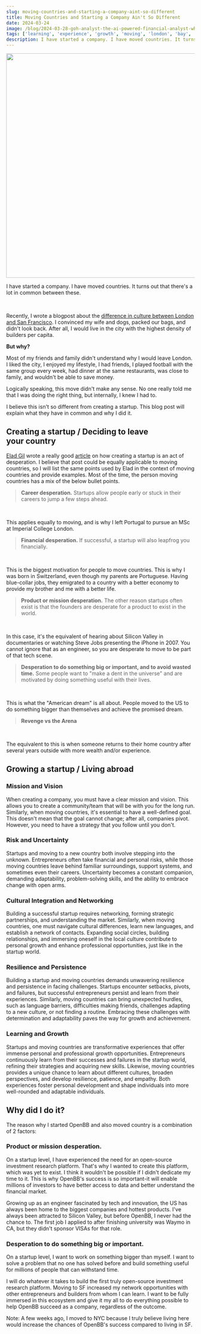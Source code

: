```yaml
---
slug: moving-countries-and-starting-a-company-aint-so-different
title: Moving Countries and Starting a Company Ain't So Different
date: 2024-03-24
image: /blog/2024-03-28-goh-analyst-the-ai-powered-financial-analyst-who-lives-on-slack.png
tags: ['learning', 'experience', 'growth', 'moving', 'london', 'bay', 'US', 'travel', 'startup', 'nyc']
description: I have started a company. I have moved countries. It turns out that there's a lot in common between these.
---
```


<p align="center">
    <img width="600" src="/blog/2024-03-28-goh-analyst-the-ai-powered-financial-analyst-who-lives-on-slack.png"/>
</p>

I have started a company. I have moved countries. It turns out that there's a lot in common between these.

<br />

<!-- truncate -->

<div style={{borderTop: '1px solid #0088CC', margin: '1.5em 0'}} />

Recently, I wrote a blogpost about the [difference in culture between London and San Francisco](/blog/moving-from-london-to-the-bay-area-and-what-changed). I convinced my wife and dogs, packed our bags, and didn't look back. After all, I would live in the city with the highest density of builders per capita.

**But why?**

Most of my friends and family didn't understand why I would leave London. I liked the city, I enjoyed my lifestyle, I had friends, I played football with the same group every week, had dinner at the same restaurants, was close to family, and wouldn't be able to save money.

Logically speaking, this move didn't make any sense. No one really told me that I was doing the right thing, but internally, I knew I had to.

I believe this isn't so different from creating a startup. This blog post will explain what they have in common and why I did it.

## Creating a startup / Deciding to leave your country

[Elad Gil](http://eladgil.com/) wrote a really good [article](https://blog.eladgil.com/p/startups-are-an-act-of-desperation) on how creating a startup is an act of desperation. I believe that post could be equally applicable to moving countries, so I will list the same points used by Elad in the context of moving countries and provide examples. Most of the time, the person moving countries has a mix of the below bullet points.

> **Career desperation.** Startups allow people early or stuck in their careers to jump a few steps ahead.

<br />

This applies equally to moving, and is why I left Portugal to pursue an MSc at Imperial College London.

> **Financial desperation.** If successful, a startup will also leapfrog you financially.

<br />

This is the biggest motivation for people to move countries. This is why I was born in Switzerland, even though my parents are Portuguese. Having blue-collar jobs, they emigrated to a country with a better economy to provide my brother and me with a better life.

> **Product or mission desperation.** The other reason startups often exist is that the founders are desperate for a product to exist in the world.

<br />

In this case, it's the equivalent of hearing about Silicon Valley in documentaries or watching Steve Jobs presenting the iPhone in 2007. You cannot ignore that as an engineer, so you are desperate to move to be part of that tech scene.

> **Desperation to do something big or important, and to avoid wasted time.** Some people want to "make a dent in the universe" and are motivated by doing something useful with their lives.

<br />

This is what the "American dream" is all about. People moved to the US to do something bigger than themselves and achieve the promised dream.

> **Revenge vs the Arena**

<br />

The equivalent to this is when someone returns to their home country after several years outside with more wealth and/or experience.

## Growing a startup / Living abroad

### Mission and Vision

When creating a company, you must have a clear mission and vision. This allows you to create a community/team that will be with you for the long run. Similarly, when moving countries, it's essential to have a well-defined goal. This doesn't mean that the goal cannot change; after all, companies pivot. However, you need to have a strategy that you follow until you don't.

### Risk and Uncertainty

Startups and moving to a new country both involve stepping into the unknown. Entrepreneurs often take financial and personal risks, while those moving countries leave behind familiar surroundings, support systems, and sometimes even their careers. Uncertainty becomes a constant companion, demanding adaptability, problem-solving skills, and the ability to embrace change with open arms.

### Cultural Integration and Networking

Building a successful startup requires networking, forming strategic partnerships, and understanding the market. Similarly, when moving countries, one must navigate cultural differences, learn new languages, and establish a network of contacts. Expanding social circles, building relationships, and immersing oneself in the local culture contribute to personal growth and enhance professional opportunities, just like in the startup world.

### Resilience and Persistence

Building a startup and moving countries demands unwavering resilience and persistence in facing challenges. Startups encounter setbacks, pivots, and failures, but successful entrepreneurs persist and learn from their experiences. Similarly, moving countries can bring unexpected hurdles, such as language barriers, difficulties making friends, challenges adapting to a new culture, or not finding a routine. Embracing these challenges with determination and adaptability paves the way for growth and achievement.

### Learning and Growth

Startups and moving countries are transformative experiences that offer immense personal and professional growth opportunities. Entrepreneurs continuously learn from their successes and failures in the startup world, refining their strategies and acquiring new skills. Likewise, moving countries provides a unique chance to learn about different cultures, broaden perspectives, and develop resilience, patience, and empathy. Both experiences foster personal development and shape individuals into more well-rounded and adaptable individuals.

## Why did I do it?

The reason why I started OpenBB and also moved country is a combination of 2 factors:

### Product or mission desperation.

On a startup level, I have experienced the need for an open-source investment research platform. That's why I wanted to create this platform, which was yet to exist. I think it wouldn't be possible if I didn't dedicate my time to it. This is why OpenBB's success is so important-it will enable millions of investors to have better access to data and better understand the financial market.

Growing up as an engineer fascinated by tech and innovation, the US has always been home to the biggest companies and hottest products. I've always been attracted to Silicon Valley, but before OpenBB, I never had the chance to. The first job I applied to after finishing university was Waymo in CA, but they didn't sponsor VISAs for that role.

### Desperation to do something big or important. 

On a startup level, I want to work on something bigger than myself. I want to solve a problem that no one has solved before and build something useful for millions of people that can withstand time.

I will do whatever it takes to build the first truly open-source investment research platform. Moving to SF increased my network opportunities with other entrepreneurs and builders from whom I can learn. I want to be fully immersed in this ecosystem and give it my all to do everything possible to help OpenBB succeed as a company, regardless of the outcome.

Note: A few weeks ago, I moved to NYC because I truly believe living here would increase the chances of OpenBB's success compared to living in SF.
